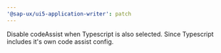 ```yaml
---
'@sap-ux/ui5-application-writer': patch
---
```


Disable codeAssist when Typescript is also selected. Since Typescript includes it's own code assist config.

